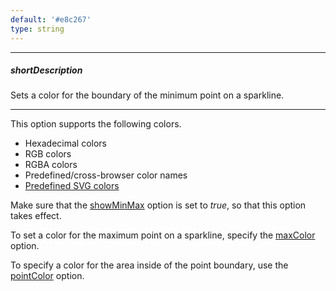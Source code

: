 ```yaml
---
default: '#e8c267'
type: string
---
```

---
##### shortDescription
Sets a color for the boundary of the minimum point on a sparkline.

---
This option supports the following colors.

* Hexadecimal colors
* RGB colors
* RGBA colors
* Predefined/cross-browser color names
* [Predefined SVG colors](https://www.w3.org/TR/SVG/types.html#ColorKeywords)

Make sure that the [showMinMax](/api-reference/20%20Data%20Visualization%20Widgets/60%20dxSparkline/1%20Configuration/showMinMax.md '/Documentation/ApiReference/Data_Visualization_Widgets/dxSparkline/Configuration/#showMinMax') option is set to *true*, so that this option takes effect.

To set a color for the maximum point on a sparkline, specify the [maxColor](/api-reference/20%20Data%20Visualization%20Widgets/60%20dxSparkline/1%20Configuration/maxColor.md '/Documentation/ApiReference/Data_Visualization_Widgets/dxSparkline/Configuration/#maxColor') option.

To specify a color for the area inside of the point boundary, use the [pointColor](/api-reference/20%20Data%20Visualization%20Widgets/60%20dxSparkline/1%20Configuration/pointColor.md '/Documentation/ApiReference/Data_Visualization_Widgets/dxSparkline/Configuration/#pointColor') option.
